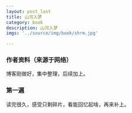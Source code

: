 ```yaml
---
layout: post_last
title: 山河入梦
category: book
description: 山河入梦
imgs: '../source/img/book/shrm.jpg'

---
```

### 作者资料（来源于网络）

博客刚做好，集中整理，后续加上。

### 第一遍

读完很久，感受只剩碎片，看能回忆起啥，再来补上。
 